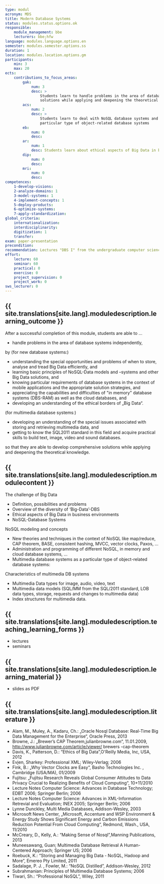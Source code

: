 ```yaml
---
type: modul
acronym: MDS
title: Modern Database Systems
status: modules.status.options.ok
responsible: 
    module_management: bbe
    lecturers: bbe;hfw
language: modules.language.options.en
semester: modules.semester.options.ss
duration: 1
location: modules.location.options.gm
participants: 
    min: 3
    max: 20
ects: 
    contributions_to_focus_areas:
        gak: 
            num: 3
            desc: >
                Students learn to handle problems in the area of database systems independently and to develop comprehensive 
                solutions while applying and deepening the theoretical knowledge.
        acs: 
            num: 2
            desc: > 
                Students learn to deal with NoSQL database systems and multimedia database systems as a 
                particular type of object-related database systems 
        eb: 
            num: 0
            desc:
        ar: 
            num: 1
            desc: Students learn about ethical aspects of Big Data in business environments.
        dip: 
            num: 0
            desc:
        mri: 
            num: 0
            desc:
competences:
    1-develop-visions: 
    2-analyze-domains: 1
    3-model-systems: 1
    4-implement-concepts: 1
    5-deploy-products:
    6-optimize-systems:
    7-apply-standardization:
global_criteria:
    internationalization:
    interdisciplinarity:
    digitization: 1
    transfer:
exam: paper-presentation
precondition: 
recommendation: Lectures "DBS I" from the undergraduate computer science courses or adequate skills
effort:
    lecture: 60
    seminar: 60
    practical: 0
    exercise: 0
    project_supervision: 0
    project_work: 0
sws_lecturer: 0  
---
```




## {{ site.translations[site.lang].moduledescription.learning_outcome }}
<!-- Learning Outcome -->

After a successful completion of this module, students are able to ...

* handle problems in the area of database systems independently, 

by
(for new database systems:)

* understanding the special opportunities and problems of when to store, analyse and tread Big Data efficiently, and  
* learning basic principles of NoSQL-Data models and –systems and other Big Data solutions, and
* knowing particular requirements of database systems in the context of mobile applications and the appropriate solution strategies, and
* appreciating the capabilities and difficulties of "in memory" database systems (DBS-RAM) as well as the cloud databases, and
* developing an understanding of the ethical borders of „Big Data“.

(for multimedia database systems:)

* developing an understanding of the special issues associated with storing and retrieving multimedia data, and
* getting to know the SQL2011 standard in this field and acquire practical skills to build text, image, video and sound databases.

so that they are able to develop comprehensive solutions while applying and deepening the theoretical knowledge.

 
  
## {{ site.translations[site.lang].moduledescription.modulecontent }}
<!-- Modulinhalt -->

The challenge of Big Data
* Definition, possibilities and problems
* Overview of the diversity of ‘Big-Data’-DBS
* Ethical aspects of Big Data in business environments
* NoSQL-Database Systems

NoSQL modeling and concepts
* New theories and techniques in the context of NoSQL like map/reduce, CAP theorem, BASE, consistent hashing, MVCC, vector clocks, Paxos, …  
* Administration and programming of different NoSQL, in memory and cloud database systems, …
* Multimedia database systems as a particular type of object-related database systems:

Characteristics of multimedia DB systems
* Multimedia Data types for image, audio, video, text
* Multimedia data models (SQL/MM from the SQL/2011 standard, LOB data types, storage, requests and changes to multimedia data)
* Index structures for multimedia data.


## {{ site.translations[site.lang].moduledescription.teaching_learning_forms }}
<!-- Lehr- und Lernformen -->

* lectures
* seminars


## {{ site.translations[site.lang].moduledescription.learning_material }}
<!-- Zur Verfügung gestelltes Lehrmaterial -->

* slides as PDF


## {{ site.translations[site.lang].moduledescription.literature }}
<!-- Weiterführende Literatur -->

* Alam, M.,  Muley, A., Kadaru, Ch.: „Oracle Nosql Database: Real-Time Big Data Management for the Enterprise“, Oracle
 Press, 2013
* Browne, J.: „Brewer’s CAP Theorem,julianbrowne.com“, 11.01.2009, http://www.julianbrowne.com/article/viewer/ brewers
-cap-theorem
* Davis, K., Patterson, D.: “Ethics of Big Data”,O'Reilly Media, Inc, USA, 2012
* Evjen, Sharkey: Professional XML; Wiley-Verlag; 2006
* Fink, B.: „Why Vector Clocks are Easy“, Basho Technologies Inc. , Cambridge (USA/MA), 01/2009
* Fujitsu: „Fujitsu Research Reveals Global Consumer Attitudes to Data Privacy Crucial to Realizing Benefits of Cloud
 Computing“, 10+11/2010
* Lecture Notes Computer Science: Advances in Database Technology; EDBT 2006; Springer Berlin; 2006
* Lecture Notes Computer Science: Advances in XML-Information Retrevial and Evaluation; INEX 2005; Springer Berlin; 2006
* Lynne Dunckley, Multi Media Databases, Addison-Wesley, 2003
* Microsoft News Center, „Microsoft, Accenture and WSP Environment & Energy Study Shows Significant Energy and Carbon Emissions Reduction Potential From Cloud Computing“, Redmond, Wash., USA, 11/2010
* McCreary, D., Kelly, A.: “Making Sense of Nosql”,Manning Publications, 2013
* Muneesawang, Guan; Multimedia Database Retrieval A Human-Centered Approach; Springer US; 2006
* Roebuck, K.: “Storing and Managing Big Data - NoSQL, Hadoop and More”, Emereo Pty Limited, 2011
* Sadalage, P. J. , Fowler, M.: “NoSQL Distilled”, Addison-Wesley, 2012
* Subrahmanian: Principles of Multimedia Database Systems; 2006
* Tiwari, Sh.: “Professional NoSQL”, Wiley, 2011